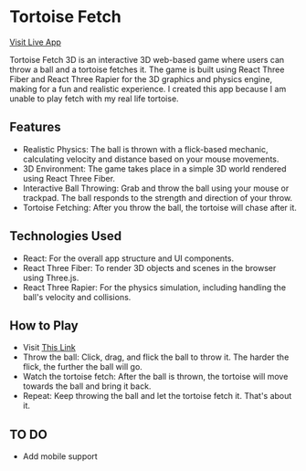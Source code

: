 # Tortoise Fetch

[Visit Live App](https://fetch-decoldests-projects.vercel.app/ "Visit")

Tortoise Fetch 3D is an interactive 3D web-based game where users can throw a ball and a tortoise fetches it. The game is built using React Three Fiber and React Three Rapier for the 3D graphics and physics engine, making for a fun and realistic experience. I created this app because I am unable to play fetch with my real life tortoise.

## Features ##
- Realistic Physics: The ball is thrown with a flick-based mechanic, calculating velocity and distance based on your mouse movements.
- 3D Environment: The game takes place in a simple 3D world rendered using React Three Fiber.
- Interactive Ball Throwing: Grab and throw the ball using your mouse or trackpad. The ball responds to the strength and direction of your throw.
- Tortoise Fetching: After you throw the ball, the tortoise will chase after it.

## Technologies Used ##
- React: For the overall app structure and UI components.
- React Three Fiber: To render 3D objects and scenes in the browser using Three.js.
- React Three Rapier: For the physics simulation, including handling the ball's velocity and collisions.

## How to Play ##
- Visit [This Link](https://fetch-decoldests-projects.vercel.app/ "Visit This Link")
- Throw the ball: Click, drag, and flick the ball to throw it. The harder the flick, the further the ball will go.
- Watch the tortoise fetch: After the ball is thrown, the tortoise will move towards the ball and bring it back.
- Repeat: Keep throwing the ball and let the tortoise fetch it. That's about it.

## TO DO ##
- Add mobile support
